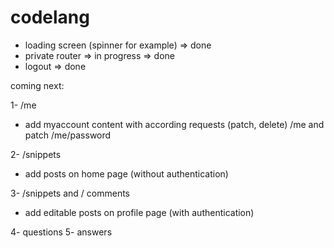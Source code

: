 # codelang

- loading screen (spinner for example) => done
- private router => in progress => done
- logout => done

coming next:

1- /me

- add myaccount content with according requests (patch, delete) /me and patch /me/password

2- /snippets

- add posts on home page (without authentication)

3- /snippets and / comments

- add editable posts on profile page (with authentication)

4- questions
5- answers
